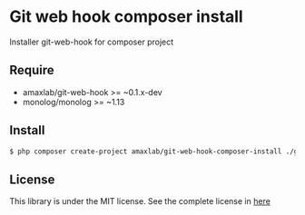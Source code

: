 Git web hook composer install
===

Installer git-web-hook for composer project 

Require
-------

- amaxlab/git-web-hook >= ~0.1.x-dev
- monolog/monolog >= ~1.13

Install
-------
``` bash
$ php composer create-project amaxlab/git-web-hook-composer-install ./git-web-hook --prefer-dist
```

License
--------
This library is under the MIT license. See the complete license in [here](https://github.com/amaxlab/git-web-hook/blob/master/LICENSE)
